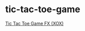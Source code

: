 # tic-tac-toe-game
[Tic Tac Toe Game FX (XOX)](https://github.com/Dilshan-hesara/Tic-Tac-Toe-Game-FX)
